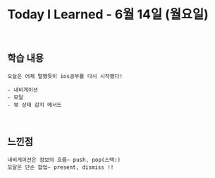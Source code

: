 # Today I Learned - 6월 14일 (월요일)

<br>

## 학습 내용
```
오늘은 어제 말했듯이 ios공부를 다시 시작했다!

- 내비게이션
- 모달
- 뷰 상태 감지 메서드
```

<br>

## 느낀점
```
내비게이션은 정보의 흐름~ push, pop(스택:)
모달은 단순 팝업~ present, dismiss !!
```


